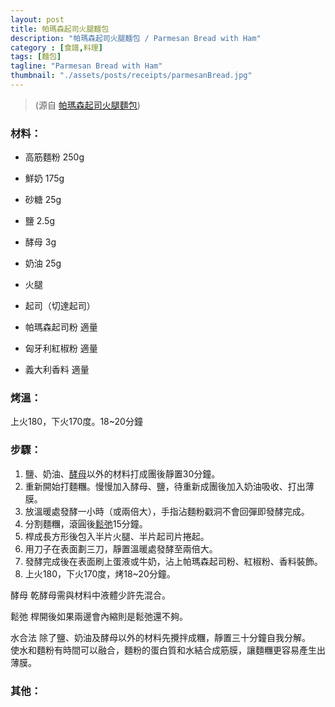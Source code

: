 ```yaml
---
layout: post
title: 帕瑪森起司火腿麵包
description: "帕瑪森起司火腿麵包 / Parmesan Bread with Ham"
category : [食譜,料理]
tags: [麵包]
tagline: "Parmesan Bread with Ham"
thumbnail: "./assets/posts/receipts/parmesanBread.jpg"
---
```

> (源自 [帕瑪森起司火腿麵包](https://icook.tw/recipes/178937))

### 材料：  
- 高筋麵粉 250g
- 鮮奶 175g
- 砂糖 25g
- 鹽 2.5g
- 酵母 3g
- 奶油 25g

- 火腿
- 起司（切達起司）
- 帕瑪森起司粉 適量
- 匈牙利紅椒粉 適量
- 義大利香料 適量

### 烤溫： 
上火180，下火170度。18~20分鐘 


### 步驟： 

1. 鹽、奶油、[酵母](#yeast)以外的材料打成團後靜置30分鐘。  
2. 重新開始打麵糰。慢慢加入酵母、鹽，待重新成團後加入奶油吸收、打出薄膜。  
3. 放溫暖處發酵一小時（或兩倍大），手指沾麵粉戳洞不會回彈即發酵完成。  
4. 分割麵糰，滾圓後[鬆弛](#relax)15分鐘。  
5. 桿成長方形後包入半片火腿、半片起司片捲起。  
6. 用刀子在表面劃三刀，靜置溫暖處發酵至兩倍大。  
7. 發酵完成後在表面刷上蛋液或牛奶，沾上帕瑪森起司粉、紅椒粉、香料裝飾。  
8. 上火180，下火170度，烤18~20分鐘。   


<a name="yeast">酵母</a> 
乾酵母需與材料中液體少許先混合。

<a name="relax">鬆弛</a>
桿開後如果兩邊會內縮則是鬆弛還不夠。

<a name="水合法">水合法</a>
除了鹽、奶油及酵母以外的材料先攪拌成糰，靜置三十分鐘自我分解。  
使水和麵粉有時間可以融合，麵粉的蛋白質和水結合成筋膜，讓麵糰更容易產生出薄膜。

### 其他：

